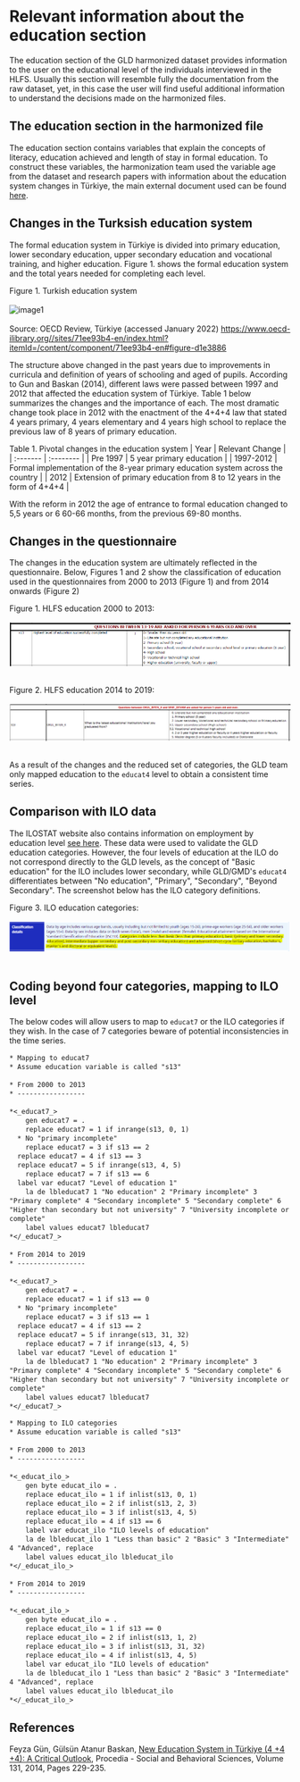 
# Relevant information about the education section

The education section of the GLD harmonized dataset provides information to the user on the educational level of the individuals interviewed in the HLFS. Usually this section will resemble fully the documentation from the raw dataset, yet, in this case the user will find useful additional information to understand the decisions made on the harmonized files.

## The education section in the harmonized file

The education section contains variables that explain the concepts of literacy, education achieved and length of stay in formal education. To construct these variables, the harmonization team used the variable age from the dataset and research papers with information about the education system changes in Türkiye, the main external document used can be found [here](Utilities/education_paper.pdf).

## Changes in the Turksish education system

The formal education system in Türkiye is divided into primary education, lower secondary education, upper secondary education and vocational training, and  higher education. Figure 1. shows the formal education system and the total years needed for completing each level.

Figure 1. Turkish education system
<br></br>
![image1](Utilities/image1.png)
<br></br>
Source: OECD Review, Türkiye (accessed January 2022) https://www.oecd-ilibrary.org//sites/71ee93b4-en/index.html?itemId=/content/component/71ee93b4-en#figure-d1e3886


The structure above changed in the past years due to improvements in curricula and definition of years of schooling and aged of pupils. According to Gun and Baskan (2014), different laws were passed between 1997 and 2012 that affected the education system of Türkiye. Table 1 below summarizes the changes and the importance of each. The most dramatic change took place in 2012 with the enactment of the 4+4+4 law that stated 4 years primary, 4 years elementary and 4 years high school to replace the previous law of 8 years of primary education.

Table 1. Pivotal changes in the education system
| Year	    | Relevant Change	                                                                        |
| :-------	| :--------	 	                                                                            |
| Pre 1997	| 5 year primary education                                                                |
| 1997-2012	| Formal implementation of the 8-year primary education system across the country	        |
| 2012	    | Extension of primary education from 8 to 12 years in the form of 4+4+4                  |

With the reform in 2012 the age of entrance to formal education changed to 5,5 years or 6 60-66 months, from the previous 69-80 months.

## Changes in the questionnaire

The changes in the education system are ultimately reflected in the questionnaire. Below, Figures 1 and 2 show the classification of education used in the questionnaires from 2000 to 2013 (Figure 1) and from 2014 onwards (Figure 2)

Figure 1. HLFS education 2000 to 2013:
<br></br>
![educ2013](Utilities/q_educ_until_2013.PNG)
<br></br>

Figure 2. HLFS education 2014 to 2019:
<br></br>
![educ2014](Utilities/q_educ_from_2014.PNG)
<br></br>

As a result of the changes and the reduced set of categories, the GLD team only mapped education to the `educat4` level to obtain a consistent time series.

## Comparison with ILO data

The ILOSTAT website also contains information on employment by education level [see here](https://www.ilo.org/shinyapps/bulkexplorer52/?lang=en&segment=indicator&id=EMP_TEMP_SEX_EDU_NB_A). These data were used to validate the GLD education categories. However, the four levels of education at the ILO do not correspond directly to the GLD levels, as the concept of "Basic education" for the ILO includes lower secondary, while GLD/GMD's `educat4` differentiates between "No education", "Primary", "Secondary", "Beyond Secondary". The screenshot below has the ILO category definitions.

Figure 3. ILO education categories:
<br></br>
![educ2014](Utilities/ILO_EDUC_Levels.PNG)
<br></br>

## Coding beyond four categories, mapping to ILO level

The below codes will allow users to map to `educat7` or the ILO categories if they wish. In the case of 7 categories beware of potential inconsistencies in the time series.

```
* Mapping to educat7
* Assume education variable is called "s13"

* From 2000 to 2013
* -----------------

*<_educat7_>
	gen educat7 = .
	replace educat7 = 1 if inrange(s13, 0, 1)
  * No "primary incomplete"
	replace educat7 = 3 if s13 == 2
  replace educat7 = 4 if s13 == 3
  replace educat7 = 5 if inrange(s13, 4, 5)
	replace educat7 = 7 if s13 == 6
  label var educat7 "Level of education 1"
	la de lbleducat7 1 "No education" 2 "Primary incomplete" 3 "Primary complete" 4 "Secondary incomplete" 5 "Secondary complete" 6 "Higher than secondary but not university" 7 "University incomplete or complete"
	label values educat7 lbleducat7
*</_educat7_>

* From 2014 to 2019
* -----------------

*<_educat7_>
	gen educat7 = .
	replace educat7 = 1 if s13 == 0
  * No "primary incomplete"
	replace educat7 = 3 if s13 == 1
  replace educat7 = 4 if s13 == 2
  replace educat7 = 5 if inrange(s13, 31, 32)
	replace educat7 = 7 if inrange(s13, 4, 5)
  label var educat7 "Level of education 1"
	la de lbleducat7 1 "No education" 2 "Primary incomplete" 3 "Primary complete" 4 "Secondary incomplete" 5 "Secondary complete" 6 "Higher than secondary but not university" 7 "University incomplete or complete"
	label values educat7 lbleducat7
*</_educat7_>

```


```
* Mapping to ILO categories
* Assume education variable is called "s13"

* From 2000 to 2013
* -----------------

*<_educat_ilo_>
	gen byte educat_ilo = .
	replace educat_ilo = 1 if inlist(s13, 0, 1)
	replace educat_ilo = 2 if inlist(s13, 2, 3)
	replace educat_ilo = 3 if inlist(s13, 4, 5)
	replace educat_ilo = 4 if s13 == 6
	label var educat_ilo "ILO levels of education"
	la de lbleducat_ilo 1 "Less than basic" 2 "Basic" 3 "Intermediate" 4 "Advanced", replace
	label values educat_ilo lbleducat_ilo
*</_educat_ilo_>

* From 2014 to 2019
* -----------------

*<_educat_ilo_>
	gen byte educat_ilo = .
	replace educat_ilo = 1 if s13 == 0
	replace educat_ilo = 2 if inlist(s13, 1, 2)
	replace educat_ilo = 3 if inlist(s13, 31, 32)
	replace educat_ilo = 4 if inlist(s13, 4, 5)
	label var educat_ilo "ILO levels of education"
	la de lbleducat_ilo 1 "Less than basic" 2 "Basic" 3 "Intermediate" 4 "Advanced", replace
	label values educat_ilo lbleducat_ilo
*</_educat_ilo_>

```

## References

Feyza Gün, Gülsün Atanur Baskan,
[New Education System in Türkiye (4 +4 +4): A Critical Outlook](Utilities/New_Ed_System_Turkey.pdf),
Procedia - Social and Behavioral Sciences,
Volume 131,
2014,
Pages 229-235.
